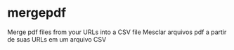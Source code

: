 # mergepdf
Merge pdf files from your URLs into a CSV file
Mesclar arquivos pdf a partir de suas URLs em um arquivo CSV
